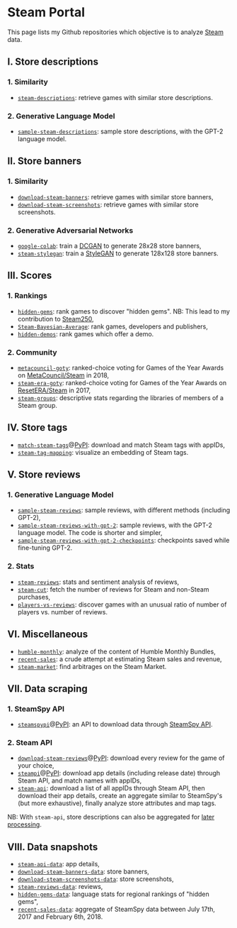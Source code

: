 # Steam Portal

This page lists my Github repositories which objective is to analyze [Steam](https://store.steampowered.com) data.

## I. Store descriptions

### 1. Similarity

-   [`steam-descriptions`](https://github.com/woctezuma/steam-descriptions): retrieve games with similar store descriptions.

### 2. Generative Language Model

-   [`sample-steam-descriptions`](https://github.com/woctezuma/sample-steam-descriptions): sample store descriptions, with the GPT-2 language model.

## II. Store banners

### 1. Similarity

-   [`download-steam-banners`](https://github.com/woctezuma/download-steam-banners): retrieve games with similar store banners,
-   [`download-steam-screenshots`](https://github.com/woctezuma/download-steam-screenshots): retrieve games with similar store screenshots.

### 2. Generative Adversarial Networks

-   [`google-colab`](https://github.com/woctezuma/google-colab): train a [DCGAN](https://arxiv.org/abs/1511.06434) to generate 28x28 store banners,
-   [`steam-stylegan`](https://github.com/woctezuma/steam-stylegan): train a [StyleGAN](https://arxiv.org/abs/1812.04948) to generate 128x128 store banners.

## III. Scores

### 1. Rankings

-   [`hidden-gems`](https://github.com/woctezuma/hidden-gems): rank games to discover "hidden gems". NB: This lead to my contribution to [Steam250](https://steam250.com/contributors),
-   [`Steam-Bayesian-Average`](https://github.com/woctezuma/Steam-Bayesian-Average): rank games, developers and publishers,
-   [`hidden-demos`](https://github.com/woctezuma/hidden-demos): rank games which offer a demo.

### 2. Community

-   [`metacouncil-goty`](https://github.com/woctezuma/metacouncil-goty): ranked-choice voting for Games of the Year Awards on [MetaCouncil/Steam](https://metacouncil.com) in 2018,
-   [`steam-era-goty`](https://github.com/woctezuma/steam-era-goty): ranked-choice voting for Games of the Year Awards on [ResetERA/Steam](https://resetera.com) in 2017,
-   [`steam-groups`](https://github.com/woctezuma/steam-groups): descriptive stats regarding the libraries of members of a Steam group.

## IV. Store tags

-   [`match-steam-tags`](https://github.com/woctezuma/match-steam-tags)@[PyPI](https://pypi.org/project/steamtags/): download and match Steam tags with appIDs,
-   [`steam-tag-mapping`](https://github.com/woctezuma/steam-tag-mapping): visualize an embedding of Steam tags.

## V. Store reviews

### 1. Generative Language Model

-   [`sample-steam-reviews`](https://github.com/woctezuma/sample-steam-reviews): sample reviews, with different methods (including GPT-2),
-   [`sample-steam-reviews-with-gpt-2`](https://github.com/woctezuma/sample-steam-reviews-with-gpt-2): sample reviews, with the GPT-2 language model. The code is shorter and simpler,
-   [`sample-steam-reviews-with-gpt-2-checkpoints`](https://github.com/woctezuma/sample-steam-reviews-with-gpt-2-checkpoints): checkpoints saved while fine-tuning GPT-2.

### 2. Stats

-   [`steam-reviews`](https://github.com/woctezuma/steam-reviews): stats and sentiment analysis of reviews,
-   [`steam-cut`](https://github.com/woctezuma/steam-cut): fetch the number of reviews for Steam and non-Steam purchases,
-   [`players-vs-reviews`](https://github.com/woctezuma/players-vs-reviews): discover games with an unusual ratio of number of players vs. number of reviews.

## VI. Miscellaneous

-   [`humble-monthly`](https://github.com/woctezuma/humble-monthly): analyze of the content of Humble Monthly Bundles,
-   [`recent-sales`](https://github.com/woctezuma/recent-sales): a crude attempt at estimating Steam sales and revenue,
-   [`steam-market`](https://github.com/woctezuma/steam-market): find arbitrages on the Steam Market.

## VII. Data scraping

### 1. SteamSpy API

-   [`steamspypi`](https://github.com/woctezuma/steamspypi)@[PyPI](https://pypi.org/project/steamspypi/): an API to download data through [SteamSpy API](https://steamspy.com/api.php).

### 2. Steam API

-   [`download-steam-reviews`](https://github.com/woctezuma/download-steam-reviews)@[PyPI](https://pypi.org/project/steamreviews/): download every review for the game of your choice,
-   [`steampi`](https://github.com/woctezuma/steampi)@[PyPI](https://pypi.org/project/steampi/): download app details (including release date) through Steam API, and match names with appIDs,
-   [`steam-api`](https://github.com/woctezuma/steam-api): download a list of all appIDs through Steam API, then download their app details, create an aggregate similar to SteamSpy's (but more exhaustive), finally analyze store attributes and map tags.

NB: With `steam-api`, store descriptions can also be aggregated for [later processing](https://github.com/woctezuma/steam-portal#i-store-descriptions).

## VIII. Data snapshots

-   [`steam-api-data`](https://github.com/woctezuma/steam-api-data): app details,
-   [`download-steam-banners-data`](https://github.com/woctezuma/download-steam-banners-data): store banners,
-   [`download-steam-screenshots-data`](https://github.com/woctezuma/download-steam-screenshots-data): store screenshots,
-   [`steam-reviews-data`](https://github.com/woctezuma/steam-reviews-data): reviews,
-   [`hidden-gems-data`](https://github.com/woctezuma/hidden-gems-data): language stats for regional rankings of "hidden gems",
-   [`recent-sales-data`](https://github.com/woctezuma/recent-sales-data): aggregate of SteamSpy data between July 17th, 2017 and February 6th, 2018.
